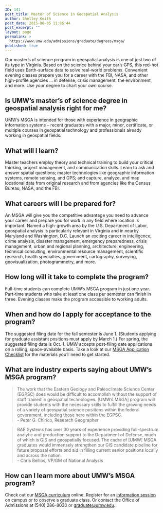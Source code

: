 ```yaml
---
ID: 141
post_title: Master of Science in Geospatial Analysis
author: Shelley Keith
post_date: 2015-08-05 11:06:44
post_excerpt: ""
layout: page
permalink: >
  https://www.umw.edu/admissions/graduate/degrees/msga/
published: true
---
```

Our master’s of science program in geospatial analysis is one of just two of its type in Virginia. Based on the science behind your car’s GPS, this red-hot field uses Earth-surface data to solve real-world problems. Convenient evening classes prepare you for a career with the FBI, NASA, and other high-profile agencies … in defense, crisis management, the environment, and more. Use <em>your</em> degree to chart your <em>own</em> course.
<h2>Is UMW’s master’s of science degree in geospatial analysis right for me?</h2>
UMW’s MSGA is intended for those with experience in geographic information systems – recent graduates with a major, minor, certificate, or multiple courses in geospatial technology and professionals already working in geospatial fields.
<h2>What will I learn?</h2>
Master teachers employ theory and technical training to build your critical thinking, project management, and communication skills. Learn to ask and answer spatial questions; master technologies like geographic information systems, remote sensing, and GPS; and capture, analyze, and map locational data from original research and from agencies like the Census Bureau, NASA, and the FBI.<strong>
</strong>
<h2>What careers will I be prepared for?</h2>
An MSGA will give you the competitive advantage you need to advance your career and prepare you for work in any field where location is important. Named a high-growth area by the U.S. Department of Labor, geospatial analysis is particularly relevant in Virginia and in nearby Maryland and Washington, D.C. Launch an exciting career in intelligence, crime analysis, disaster management, emergency preparedness, crisis management, urban and regional planning, architecture, engineering, technical consulting, environmental resource management, scientific research, health specialties, government, cartography, surveying, geovisualization, photogrammetry, and more.
<h2>How long will it take to complete the program?</h2>
Full-time students can complete UMW’s MSGA program in just one year. Part-time students who take at least one class per semester can finish in three. Evening classes make the program accessible to working adults.
<h2>When and how do I apply for acceptance to the program?</h2>
The suggested filing date for the fall semester is June 1. (Students applying for graduate assistant positions must apply by March 1.) For spring, the suggested filing date is Oct. 1. UMW accepts post-filing date applications on a rolling, space-available basis. Take a look at our <a href="/admissions/graduate/degrees/msga/msga-checklist/">MSGA Application Checklist</a> for the materials you’ll need to get started.
<h2>What are industry experts saying about UMW’s MSGA program?</h2>
<blockquote>The work that the Eastern Geology and Paleoclimate Science Center (EGPSC) does would be difficult to accomplish without the support of staff trained in geospatial technologies. [UMW’s MSGA] program will provide students with the necessary skills to fulfill the growing needs of a variety of geospatial science positions within the federal government, including those here within the EGPSC.
<div class="quoted">- Peter G. Chirico, Research Geographer</div></blockquote>
<blockquote>BAE Systems has over 30 years of experience providing full-spectrum analytic and production support to the Department of Defense, much of which is GIS and geospatially focused. The cadre of [UMW] MSGA graduates would immensely strengthen our GIS candidate pipeline for future proposal efforts and aid in filling current senior positions locally and across the nation.
<div class="quoted">- Chris Bellios, VP/GM of National Analysis</div></blockquote>
<h2>How can I learn more about UMW’s MSGA program?</h2>
Check out our <a href="http://cas.umw.edu/gis/masters/">MSGA curriculum</a> online. Register for an <a href="/admissions/graduate/information-sessions/">information session</a> on campus or to observe a graduate class. Or contact the Office of Admissions at (540) 286-8030 or <a href="mailto:graduate@umw.edu">graduate@umw.edu</a>.